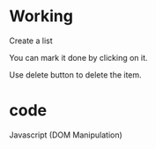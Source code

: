 # Working

Create a list 

You can mark it done by clicking on it.

Use delete button to delete the item.

# code
Javascript (DOM Manipulation)
